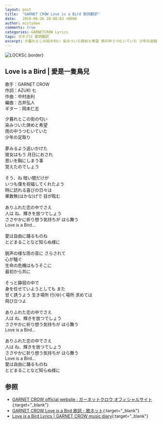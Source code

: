 ```yaml
---
layout: post
title:  "GARNET CROW Love is a Bird 歌詞翻訳"
date:   2018-08-26 20:08:03 +0800
author: mistydew
comments: true
categories: GARNETCROW Lyrics
tags: ガネクロ 歌詞翻訳
excerpt: 夕暮れとこの街の匂い 染みついた諦めと希望 雨の中うつむいていた 少年の足取り
---
```

![LOCKS](https://raw.githubusercontent.com/mistydew/gc2/master/cover/album/AL06_LOCKS.jpg){:.border}

## Love is a Bird | 愛是一隻鳥兒

歌手：GARNET CROW<br>
作詞：AZUKI 七<br>
作曲：中村由利<br>
編曲：古井弘人<br>
ギター：岡本仁志

夕暮れとこの街の匂い<br>
染みついた諦めと希望<br>
雨の中うつむいていた<br>
少年の足取り<br>
<br>
夢みるよう追いかけた<br>
彼女はもう 月日におされ<br>
思いを胸にしまう事<br>
覚えたのでしょう<br>
<br>
そう、ね 暗い闇だけが<br>
いつも僕を祝福してくれたよう<br>
時に訪れる喜びの日々は<br>
果敢無(はかな)げで 目が眩む<br>
<br>
ありふれた恋の中でさえ<br>
人は ね、輝きを放つでしょう<br>
ささやかに祈り想う気持ちが ほら舞う<br>
Love is a Bird...<br>
<br>
愛は自由に踊るものね<br>
とどまることなど知らぬ様に<br>
<br>
銃声の様な雨の音に さらされて<br>
心が騒ぐ<br>
生命の危機はもうそこに<br>
最初から共に<br>
<br>
そっと静寂の中で<br>
身を任せていようとしても また<br>
甘く誘うよう 生き場所 行(ゆ)く場所 求めては<br>
飛び立つよ<br>
<br>
ありふれた恋の中でさえ<br>
人は ね、輝きを放つでしょう<br>
ささやかに祈り想う気持ちが ほら舞う<br>
Love is a Bird...<br>
<br>
ありふれた恋の中でさえ<br>
人は ね、輝きを放つでしょう<br>
ささやかに祈り想う気持ちが ほら舞う<br>
Love is a Bird…<br>
愛は自由に踊るものね<br>
とどまることなど知らぬ様に

## 参照

* [GARNET CROW official website : ガーネットクロウ オフィシャルサイト](http://www.garnetcrow.com){:target="_blank"}
* [GARNET CROW Love is a Bird 歌詞 - 歌ネット](https://www.uta-net.com/song/63136){:target="_blank"}
* [Love is a Bird Lyrics \| GARNET CROW music diary](https://mistydew.github.io/gc/lyrics/original/Love%20is%20a%20Bird.html){:target="_blank"}
